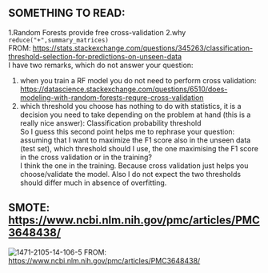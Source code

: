 
## SOMETHING TO READ: 
1.Random Forests provide free cross-validation 2.why `reduce("+",summary_matrices)` <br>
FROM: https://stats.stackexchange.com/questions/345263/classification-threshold-selection-for-predictions-on-unseen-data<br>
I have two remarks, which do not answer your question:<br>
1. when you train a RF model you do not need to perform cross validation: https://datascience.stackexchange.com/questions/6510/does-modeling-with-random-forests-requre-cross-validation <br>
2. which threshold you choose has nothing to do with statistics, it is a decision you need to take depending on the problem at hand (this is a really nice answer): Classification probability threshold<br>
So I guess this second point helps me to rephrase your question: assuming that I want to maximize the F1 score also in the unseen data (test set), which threshold should I use, the one maximising the F1 score in the cross validation or in the training?<br>
I think the one in the training. Because cross validation just helps you choose/validate the model. Also I do not expect the two thresholds should differ much in absence of overfitting. <br>

## SMOTE:  https://www.ncbi.nlm.nih.gov/pmc/articles/PMC3648438/
![1471-2105-14-106-5](https://user-images.githubusercontent.com/25631641/50048174-0ee1aa80-00bd-11e9-878a-8fe4d2543001.jpg)
FROM: https://www.ncbi.nlm.nih.gov/pmc/articles/PMC3648438/

